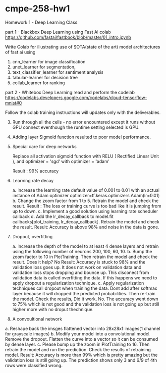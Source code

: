 # cmpe-258-hw1
Homework 1 - Deep Learning Class

part 1 - Blackbox Deep Learning using Fast AI colab https://github.com/fastai/fastbook/blob/master/01_intro.ipynb

Write Colab for illustrating use of SOTA(state of the art) model architectures of fast ai using 

1. cnn_learner for image classification
2. unet_learner for segmentation, 
3. text_classifier_learner for sentiment analysis
4. tabular-learner for decision tree
5. collab_learner for ranking

part 2 - Whitebox Deep Learning read and perform the codelab https://codelabs.developers.google.com/codelabs/cloud-tensorflow-mnist#0

Follow the colab training instructions will updates only with the deliverables.

3.  Run through all the cells - no error encountered except it runs without GPU connect eventhough the runtime setting selected is GPU.
6.  Adding layer Sigmoid function resulted to poor model performance. 
7.  Special care for deep networks

    Replace all activation sigmoid function with RELU ( Rectified Linear Unit ), and optimizer = 'sgd' with optimizer = 'adam'
    
    Result : 99% accuracy
    
    
8. Learning rate decay 

   a. Increase the learning rate default value of 0.001 to 0.01 with an actual instance of Adam optimizer
      optimizer=tf.keras.optimizers.Adam(lr=0.01)
   b. Change the zoom factor from 1 to 5. Retrain the model and check the result.
      Result : The loss or training curve  is too bad like it is jumping from up to down.
   c. Implement a good solution using learning rate scheduler callback
   d. Add the lr_decay_callback to model.fit callbacks[plot_training, lr_decay_callback]. Retrain the model and check the result.
      Result: Accuracy is above 98% and noise in the data is gone.
   
9. Dropout, overfitting

   a. Increase the depth of the model to at least 4 dense layers and retrain using the following number of neurons 200, 100, 60, 10.
   b. Bump the zoom factor to 10 in PlotTraining. Then retrain the model and check the result. Does it help? No
      Result: Accuracy is stuck to 98% and the validation loss goes up. It does not work on validation data and validation loss stops dropping and bounce up.
      This disconect from validation data is called overfitting the data. If this happens we need to apply dropout a regularization technique.
   c. Apply regularization techniques call dropout when training the data. Dont add after softmax layer because it will dropped the predicted probabilities.
      Then re-train the model. Check the results, Did it work. No. The accuracy went down to 75% which is not good and the validation loss is not going up but 
      still higher more with no droput thechnique.
      
11. A convoultional network

   a. Reshape back the imsges flattened vector into 28x28x1 images(1 channel for grayscale images)
   b. Modify your model into a convolutional model. Remove the dropout. Flatten the curve into a vector so it can be consumed by dense layer.
   c. Please bump up the zoom in PlotTraining to 16. Then retrain the model and run the prediction. Check the results of retraining model.
      Result: Accuracy is more than 99% which is pretty amazing but the validation loss is still going up.
      The prediction shows only 3 and 6/9 of 4th rows were classified wrong.
      
  
      
      
